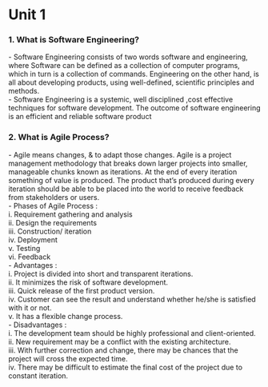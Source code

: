 <h1>Unit 1</h1>
<h3>1. What is Software Engineering?</h3>
- Software Engineering consists of two words software and engineering, where Software can be defined as a collection of computer programs, which in turn is a collection of commands. Engineering on the other hand, is all about developing products, using well-defined, scientific principles and methods.</br>
- Software Engineering is a systemic, well disciplined ,cost effective techniques for software development. The outcome of software engineering is an efficient and reliable software product</br>

<h3>2. What is Agile Process?</h3>
- Agile means changes, & to adapt those changes. Agile is a project management methodology that breaks down larger projects into smaller, manageable chunks known as iterations. At the end of every iteration something of value is produced. The product that’s produced during every iteration should be able to be placed into the world to receive feedback from stakeholders or users.</br>
- Phases of Agile Process :</br>
i. Requirement gathering and analysis </br>
ii. Design the requirements</br>
iii. Construction/ iteration</br>
iv. Deployment</br>
v. Testing</br>
vi. Feedback</br>
- Advantages :</br>
i. Project is divided into short and transparent iterations.</br>
ii. It minimizes the risk of software development.</br>
iii. Quick release of the first product version.</br>
iv. Customer can see the result and understand whether he/she is satisfied with it or not.</br>
v. It has a flexible change process.</br>
- Disadvantages :</br>
i. The development team should be highly professional and client-oriented.</br>
ii. New requirement may be a conflict with the existing architecture.</br>
iii. With further correction and change, there may be chances that the project will cross the expected time.</br>
iv. There may be difficult to estimate the final cost of the project due to constant iteration.</br>
